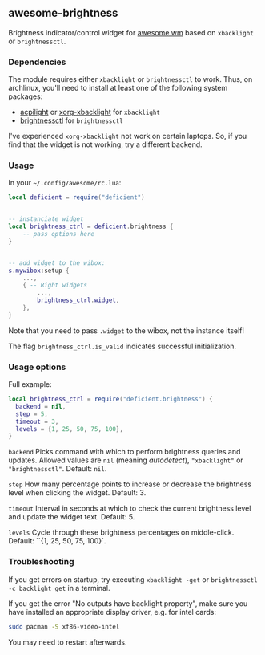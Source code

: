 ## awesome-brightness

Brightness indicator/control widget for [awesome wm](https://awesomewm.org/)
based on ``xbacklight`` or ``brightnessctl``.


### Dependencies

The module requires either `xbacklight` or `brightnessctl` to work.
Thus, on archlinux, you'll need to install at least one of the following
system packages:

- [acpilight](https://archlinux.org/packages/extra/any/acpilight/) or
  [xorg-xbacklight](https://archlinux.org/packages/extra/x86_64/xorg-xbacklight/) for `xbacklight`
- [brightnessctl](https://archlinux.org/packages/extra/x86_64/brightnessctl/) for `brightnessctl`

I've experienced `xorg-xbacklight` not work on certain laptops. So, if you
find that the widget is not working, try a different backend.


### Usage

In your `~/.config/awesome/rc.lua`:

```lua
local deficient = require("deficient")


-- instanciate widget
local brightness_ctrl = deficient.brightness {
    -- pass options here
}


-- add widget to the wibox:
s.mywibox:setup {
    ...,
    { -- Right widgets
        ...,
        brightness_ctrl.widget,
    },
}
```

Note that you need to pass `.widget` to the wibox, not the instance itself!

The flag `brightness_ctrl.is_valid` indicates successful initialization.


### Usage options

Full example:

```lua
local brightness_ctrl = require("deficient.brightness") {
  backend = nil,
  step = 5,
  timeout = 3,
  levels = {1, 25, 50, 75, 100},
}
```

`backend`
Picks command with which to perform brightness queries and updates.
Allowed values are `nil` (meaning *autodetect*), `"xbacklight"` or
`"brightnessctl"`. Default: `nil`.

`step`
How many percentage points to increase or decrease the brightness level when
clicking the widget. Default: 3.

`timeout`
Interval in seconds at which to check the current brightness level and update
the widget text. Default: 5.

`levels`
Cycle through these brightness percentages on middle-click.
Default: ``{1, 25, 50, 75, 100}`.


### Troubleshooting

If you get errors on startup, try executing `xbacklight -get` or
`brightnessctl -c backlight get` in a terminal.

If you get the error "No outputs have backlight property", make sure you have
installed an appropriate display driver, e.g. for intel cards:

```bash
sudo pacman -S xf86-video-intel
```

You may need to restart afterwards.

